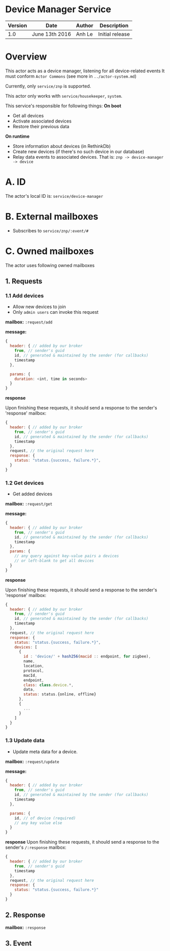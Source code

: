 Device Manager Service
===================

Version | Date          | Author | Description
------- | ------------- | ------ | ---------------
1.0     | June 13th 2016 | Anh Le | Initial release

# Overview
This actor acts as a device manager, listening for all device-related events
It must conform `Actor Commons` (see more in `../actor-system.md`)

Currently, only `service/znp` is supported.

This actor only works with `service/housekeeper`, `system`.

This service's responsible for following things:
**On boot**
- Get all devices
- Activate associated devices
- Restore their previous data

**On runtime**
- Store information about devices (in RethinkDb)
- Create new devices (if there's no such device in our database)
- Relay data events to associated devices. That is: `znp -> device-manager -> device`

# A. ID
The actor's local ID is: `service/device-manager`

# B. External mailboxes
- Subscribes to `service/znp/:event/#`

# C. Owned mailboxes

The actor uses following owned mailboxes

## 1. Requests
### 1.1 Add devices
- Allow new devices to join 
- Only `admin users` can invoke this request

**mailbox:** `:request/add`

**message:**
```js
{
  header: { // added by our broker
    from, // sender's guid
    id, // generated & maintained by the sender (for callbacks)
    timestamp
  },

  params: {
    duration: <int, time in seconds>
  }
}
```

**response** 

Upon finishing these requests, it should send a response to the sender's 'response' mailbox:

```js
{
  header: { // added by our broker
    from, // sender's guid
    id, // generated & maintained by the sender (for callbacks)
    timestamp
  },
  request, // the original request here
  response: {
    status: "status.{success, failure.*}",
  }
}
```

### 1.2 Get devices
- Get added devices 

**mailbox:** `:request/get`

**message:**

```javascript
{
  header: { // added by our broker
    from, // sender's guid
    id, // generated & maintained by the sender (for callbacks)
    timestamp
  },
  params: {
    // any query against key-value pairs a devices
    // or left-blank to get all devices
  }
}
```

**response** 

Upon finishing these requests, it should send a response to the sender's 'response' mailbox:

```js
{
  header: { // added by our broker
    from, // sender's guid
    id, // generated & maintained by the sender (for callbacks)
    timestamp
  },
  request, // the original request here
  response: {
    status: "status.{success, failure.*}",
    devices: [
      {
        id : 'device/' + hash256(macid :: endpoint, for zigbee),
        name,
        location,
        protocol,
        macId,
        endpoint,
        class: class.device.*,
        data,
        status: status.{online, offline}
      },
      {
        ...
      }
    ]
  }
}
```

### 1.3 Update data
- Update meta data for a device.

**mailbox:** `:request/update`

**message:**

```javascript
{
  header: { // added by our broker
    from, // sender's guid
    id, // generated & maintained by the sender (for callbacks)
    timestamp
  },

  params: {
    id, // of device (required)
    // any key value else
  }
}
```

**response** Upon finishing these requests, it should send a response to the sender's `/:response` mailbox:

```js
{
  header: { // added by our broker
    from, // sender's guid
    timestamp
  },
  request, // the original request here
  response: {
    status: "status.{success, failure.*}"
  }
}
```

## 2. Response
**mailbox:** `:response`

## 3. Event

